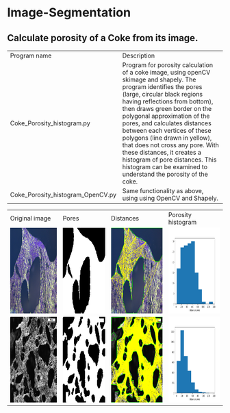 # Image-Segmentation

## Calculate porosity of a Coke from its image.

<table>
  <tr>
    <td>Program name</td>
    <td>Description</td>
  </tr>
  <tr>
    <td>Coke_Porosity_histogram.py</td>
    <td>Program for porosity calculation of a coke image, using openCV skimage and shapely.
      The program identifies the pores (large, circular black regions having reflections from bottom), then draws green border on the polygonal approximation of the pores, and calculates distances between each vertices of these polygons (line drawn in yellow), that does not cross any pore. With these distances, it creates a histogram of pore distances. This histogram can be examined to understand the porosity of the coke.</td>
  </tr>
    <tr>
    <td>Coke_Porosity_histogram_OpenCV.py</td>
    <td>Same functionality as above, using using OpenCV and Shapely.</td>
  </tr>

</table>

<table>
  <tr>
    <td>Original image</td>
    <td>Pores</td>
    <td>Distances</td>
    <td>Porosity histogram</td>
  </tr>
  <tr>
    <td><img src="https://github.com/Sujata018/Image-Segmentation/blob/main/images/s_0053.jpg" height=200 width= 300></td>
    <td><img src="https://github.com/Sujata018/Image-Segmentation/blob/main/images/s_0053_HE_Otsu_pores.bmp" height=200 width= 300></td>
    <td><img src="https://github.com/Sujata018/Image-Segmentation/blob/main/images/s_0053_pore_distances.png" height=200 width= 300></td>
    <td><img src="https://github.com/Sujata018/Image-Segmentation/blob/main/images/s_0053_porosity histogram.png" height=200 width= 300></td>
  </tr>
    <tr>
    <td><img src="https://github.com/Sujata018/Image-Segmentation/blob/main/images/s_0001.jpg" height=200 width= 300></td>
    <td><img src="https://github.com/Sujata018/Image-Segmentation/blob/main/images/s_0001_HE_Otsu_pores.bmp" height=200 width= 300></td>
    <td><img src="https://github.com/Sujata018/Image-Segmentation/blob/main/images/s_0001_pore_distances.png" height=200 width= 300></td>
    <td><img src="https://github.com/Sujata018/Image-Segmentation/blob/main/images/s_0001_porosity histogram.png" height=200 width= 300></td>
  </tr>

</table>
